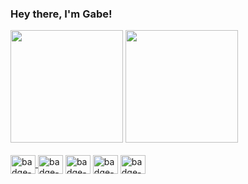 ### Hey there, I'm Gabe!
<div>
  <img height="180em" src="https://github-readme-stats.vercel.app/api?username=gabrielborgesdm&count_private=true&show_icons=true&theme=dracula" />
  <img height="180em" src="https://github-readme-stats.vercel.app/api/top-langs?username=gabrielborgesdm&layout=compact&langs_count=16&theme=dracula" />
</div>

<div style="display: inline-block">
  <br />
  
  <a href="/">
    <img align="center" alt="badge-javascript" height="30" width="40" src='https://cdn.jsdelivr.net/gh/devicons/devicon/icons/javascript/javascript-plain.svg'>
  </a>
    <img align="center" alt="badge-typescript" height="30" width="40" src='https://cdn.jsdelivr.net/gh/devicons/devicon/icons/typescript/typescript-plain.svg'>
  <img align="center" alt="badge-node" height="30" width="40" src='https://cdn.jsdelivr.net/gh/devicons/devicon/icons/nodejs/nodejs-plain.svg'>
  <img align="center" alt="badge-react" height="30" width="40" src='https://cdn.jsdelivr.net/gh/devicons/devicon/icons/react/react-original.svg'>
  <img align="center" alt="badge-kotlin" height="30" width="40" src='https://cdn.jsdelivr.net/gh/devicons/devicon/icons/kotlin/kotlin-original.svg'>
</div>

